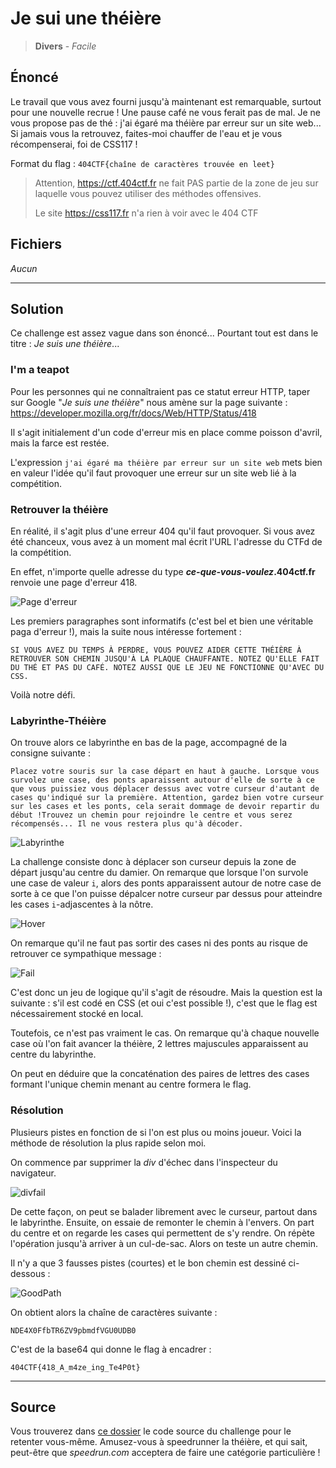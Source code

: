 # Je sui une théière

> **Divers** - _Facile_

## Énoncé

Le travail que vous avez fourni jusqu'à maintenant est remarquable, surtout pour une nouvelle recrue ! Une pause café ne vous ferait pas de mal. Je ne vous propose pas de thé : j'ai égaré ma théière par erreur sur un site web... Si jamais vous la retrouvez, faites-moi chauffer de l'eau et je vous récompenserai, foi de CSS117 !

Format du flag : `404CTF{chaîne de caractères trouvée en leet}`

> Attention, https://ctf.404ctf.fr ne fait PAS partie de la zone de jeu sur laquelle vous pouvez utiliser des méthodes offensives.
>
> Le site https://css117.fr n'a rien à voir avec le 404 CTF

## Fichiers

_Aucun_

---

## Solution

Ce challenge est assez vague dans son énoncé... Pourtant tout est dans le titre : _Je suis une théière_...

### I'm a teapot

Pour les personnes qui ne connaîtraient pas ce statut erreur HTTP, taper sur Google "_Je suis une théière_" nous amène sur la page suivante : https://developer.mozilla.org/fr/docs/Web/HTTP/Status/418

Il s'agit initialement d'un code d'erreur mis en place comme poisson d'avril, mais la farce est restée.

L'expression `j'ai égaré ma théière par erreur sur un site web` mets bien en valeur l'idée qu'il faut provoquer une erreur sur un site web lié à la compétition.

### Retrouver la théière

En réalité, il s'agit plus d'une erreur 404 qu'il faut provoquer. Si vous avez été chanceux, vous avez à un moment mal écrit l'URL l'adresse du CTFd de la compétition.

En effet, n'importe quelle adresse du type **_ce-que-vous-voulez_.404ctf.fr** renvoie une page d'erreur 418.

![Page d'erreur](./_files/JeSuisUneTh%C3%A9i%C3%A8re-Top.PNG)

Les premiers paragraphes sont informatifs (c'est bel et bien une véritable paga d'erreur !), mais la suite nous intéresse fortement :

`SI VOUS AVEZ DU TEMPS À PERDRE, VOUS POUVEZ AIDER CETTE THÉIÈRE À RETROUVER SON CHEMIN JUSQU'À LA PLAQUE CHAUFFANTE. NOTEZ QU'ELLE FAIT DU THÉ ET PAS DU CAFÉ. NOTEZ AUSSI QUE LE JEU NE FONCTIONNE QU'AVEC DU CSS.`

Voilà notre défi.

### Labyrinthe-Théière

On trouve alors ce labyrinthe en bas de la page, accompagné de la consigne suivante :

```
Placez votre souris sur la case départ en haut à gauche. Lorsque vous survolez une case, des ponts aparaissent autour d'elle de sorte à ce que vous puissiez vous déplacer dessus avec votre curseur d'autant de cases qu'indiqué sur la première. Attention, gardez bien votre curseur sur les cases et les ponts, cela serait dommage de devoir repartir du début !Trouvez un chemin pour rejoindre le centre et vous serez récompensés... Il ne vous restera plus qu'à décoder.

```

![Labyrinthe](./_files/JeSuisUneTh%C3%A9i%C3%A8re-Grid.PNG)

La challenge consiste donc à déplacer son curseur depuis la zone de départ jusqu'au centre du damier. On remarque que lorsque l'on survole une case de valeur `i`, alors des ponts apparaissent autour de notre case de sorte à ce que l'on puisse dépalcer notre curseur par dessus pour atteindre les cases `i`-adjascentes à la nôtre.

![Hover](./_files/JeSuisUneTh%C3%A9i%C3%A8re-GridHover.PNG "3-adjascence")

On remarque qu'il ne faut pas sortir des cases ni des ponts au risque de retrouver ce sympathique message :

![Fail](./_files/JeSuisUneTh%C3%A9i%C3%A8re-GridFail.PNG "Message d'échec")

C'est donc un jeu de logique qu'il s'agit de résoudre. Mais la question est la suivante : s'il est codé en CSS (et oui c'est possible !), c'est que le flag est nécessairement stocké en local.

Toutefois, ce n'est pas vraiment le cas. On remarque qu'à chaque nouvelle case où l'on fait avancer la théière, 2 lettres majuscules apparaissent au centre du labyrinthe.

On peut en déduire que la concaténation des paires de lettres des cases formant l'unique chemin menant au centre formera le flag.

### Résolution

Plusieurs pistes en fonction de si l'on est plus ou moins joueur. Voici la méthode de résolution la plus rapide selon moi.

On commence par supprimer la _div_ d'échec dans l'inspecteur du navigateur.

![divfail](./_files/FailDiv.PNG)

De cette façon, on peut se balader librement avec le curseur, partout dans le labyrinthe. Ensuite, on essaie de remonter le chemin à l'envers. On part du centre et on regarde les cases qui permettent de s'y rendre. On répète l'opération jusqu'à arriver à un cul-de-sac. Alors on teste un autre chemin.

Il n'y a que 3 fausses pistes (courtes) et le bon chemin est dessiné ci-dessous :

![GoodPath](./_files/JeSuisUneTh%C3%A9i%C3%A8re-GridCorrection.png)

On obtient alors la chaîne de caractères suivante :

`NDE4X0FfbTR6ZV9pbmdfVGU0UDB0`

C'est de la base64 qui donne le flag à encadrer :

`404CTF{418_A_m4ze_ing_Te4P0t}`

---

## Source

Vous trouverez dans [ce dossier]() le code source du challenge pour le retenter vous-même. Amusez-vous à speedrunner la théière, et qui sait, peut-être que _speedrun.com_ acceptera de faire une catégorie particulière !
